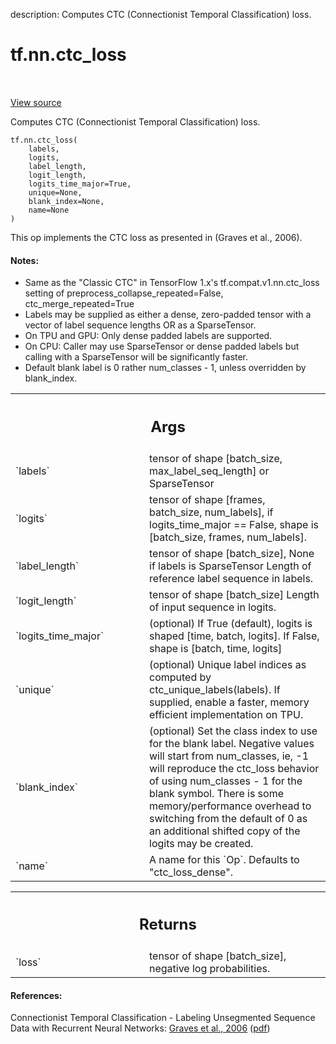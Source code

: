 description: Computes CTC (Connectionist Temporal Classification) loss.

<div itemscope itemtype="http://developers.google.com/ReferenceObject">
<meta itemprop="name" content="tf.nn.ctc_loss" />
<meta itemprop="path" content="Stable" />
</div>

# tf.nn.ctc_loss

<!-- Insert buttons and diff -->

<table class="tfo-notebook-buttons tfo-api nocontent" align="left">

</table>

<a target="_blank" class="external" href="/code/stable/tensorflow/python/ops/ctc_ops.py">View source</a>



Computes CTC (Connectionist Temporal Classification) loss.

<pre class="devsite-click-to-copy prettyprint lang-py tfo-signature-link">
<code>tf.nn.ctc_loss(
    labels,
    logits,
    label_length,
    logit_length,
    logits_time_major=True,
    unique=None,
    blank_index=None,
    name=None
)
</code></pre>



<!-- Placeholder for "Used in" -->

This op implements the CTC loss as presented in (Graves et al., 2006).

#### Notes:



- Same as the "Classic CTC" in TensorFlow 1.x's tf.compat.v1.nn.ctc_loss
  setting of preprocess_collapse_repeated=False, ctc_merge_repeated=True
- Labels may be supplied as either a dense, zero-padded tensor with a
  vector of label sequence lengths OR as a SparseTensor.
- On TPU and GPU: Only dense padded labels are supported.
- On CPU: Caller may use SparseTensor or dense padded labels but calling with
  a SparseTensor will be significantly faster.
- Default blank label is 0 rather num_classes - 1, unless overridden by
  blank_index.

<!-- Tabular view -->
 <table class="responsive fixed orange">
<colgroup><col width="214px"><col></colgroup>
<tr><th colspan="2"><h2 class="add-link">Args</h2></th></tr>

<tr>
<td>
`labels`
</td>
<td>
tensor of shape [batch_size, max_label_seq_length] or SparseTensor
</td>
</tr><tr>
<td>
`logits`
</td>
<td>
tensor of shape [frames, batch_size, num_labels], if
logits_time_major == False, shape is [batch_size, frames, num_labels].
</td>
</tr><tr>
<td>
`label_length`
</td>
<td>
tensor of shape [batch_size], None if labels is SparseTensor
Length of reference label sequence in labels.
</td>
</tr><tr>
<td>
`logit_length`
</td>
<td>
tensor of shape [batch_size] Length of input sequence in
logits.
</td>
</tr><tr>
<td>
`logits_time_major`
</td>
<td>
(optional) If True (default), logits is shaped [time,
batch, logits]. If False, shape is [batch, time, logits]
</td>
</tr><tr>
<td>
`unique`
</td>
<td>
(optional) Unique label indices as computed by
ctc_unique_labels(labels).  If supplied, enable a faster, memory efficient
implementation on TPU.
</td>
</tr><tr>
<td>
`blank_index`
</td>
<td>
(optional) Set the class index to use for the blank label.
Negative values will start from num_classes, ie, -1 will reproduce the
ctc_loss behavior of using num_classes - 1 for the blank symbol. There is
some memory/performance overhead to switching from the default of 0 as an
additional shifted copy of the logits may be created.
</td>
</tr><tr>
<td>
`name`
</td>
<td>
A name for this `Op`. Defaults to "ctc_loss_dense".
</td>
</tr>
</table>



<!-- Tabular view -->
 <table class="responsive fixed orange">
<colgroup><col width="214px"><col></colgroup>
<tr><th colspan="2"><h2 class="add-link">Returns</h2></th></tr>

<tr>
<td>
`loss`
</td>
<td>
tensor of shape [batch_size], negative log probabilities.
</td>
</tr>
</table>



#### References:

Connectionist Temporal Classification - Labeling Unsegmented Sequence Data
with Recurrent Neural Networks:
  [Graves et al., 2006](https://dl.acm.org/citation.cfm?id=1143891)
  ([pdf](http://www.cs.toronto.edu/~graves/icml_2006.pdf))
